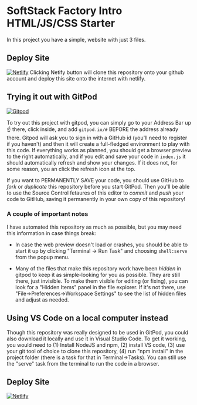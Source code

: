 # SoftStack Factory Intro HTML/JS/CSS Starter

In this project you have a simple, website with just 3 files.

## Deploy Site
[![Netlify](https://www.netlify.com/img/deploy/button.svg)](https://app.netlify.com/start/deploy?repository=https://github.com/SoftStackFactory/Intro-HTML-CSS-JS-Workshop&_ga=2.132726478.1771004445.1575755421-843437191.1575755421)
Clicking Netify button will clone this repository onto your github account and deploy this site onto the internet with netlify.

## Trying it out with GitPod
[![Gitpod](https://gitpod.io/button/open-in-gitpod.svg)](https://gitpod-redirect.herokuapp.com)

To try out this project with gitpod, you can simply go to your Address Bar up :point_up: there, click inside, and add `gitpod.io/#` BEFORE the address already there. Gitpod will ask you to sign in with a GitHub id (you'll need to register if you haven't) and then it will create a full-fledged environment to play with this code. If everything works as planned, you should get a browser preview to the right automatically, and if you edit and save your code in `index.js` it should automatically refresh and show your changes. If it does not, for some reason, you an click the refresh icon at the top.

If you want to PERMANENTLY SAVE your code, you should use GitHub to *fork* or *duplicate* this repository before you start GitPod. Then you'll be able to use the Source Control fetaures of this editor to *commit* and *push* your code to GitHub, saving it permanently in your own copy of this repository!

### A couple of important notes

I have automated this repository as much as possible, but you may need this information in case things break:

* In case the web preview doesn't load or crashes, you should be able to start it up by clicking "Terminal -> Run Task" and choosing `shell:serve` from the popup menu.

* Many of the files that make this repository work have been *hidden* in gitpod to keep it as simple-looking for you as possible. They are still there, just invisible. To make them visible for editing (or fixing), you can look for a "Hidden Items" panel in the file explorer. If it's not there, use "File->Preferences->Workspace Settings" to see the list of hidden files and adjust as needed.

## Using VS Code on a local computer instead

Though this repository was really designed to be used in GitPod, you could also download it locally and use it in Visual Studio Code. To get it working, you would need to (1) Install NodeJS and npm, (2) install VS code, (3) use your git tool of choice to clone this repository, (4) run "npm install" in the project folder (there is a task for that in Terminal->Tasks). You can still use the "serve" task from the terminal to run the code in a browser.

## Deploy Site
[![Netlify](https://www.netlify.com/img/deploy/button.svg)](https://app.netlify.com/start/deploy?repository=https://github.com/SoftStackFactory/Intro-HTML-CSS-JS-Workshop&_ga=2.132726478.1771004445.1575755421-843437191.1575755421)
